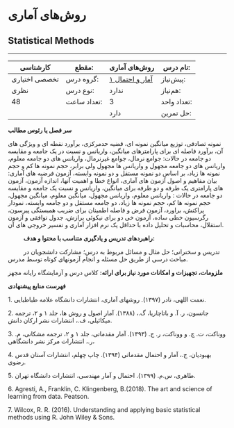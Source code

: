 # روش‌های آماری
## Statistical Methods
_______________________________________________________________________________
| کارشناسی      | مقطع:       | روش‌های آماری                                              | نام درس:    |
| ------------- | ----------- | ---------------------------------------------------------- | ----------- |
| تخصصی اختیاری | گروه درس:   | [آمار و احتمال ۱](../base/Probability-and-Statistics-I.md) | پیش‌نیاز:   |
| نظری          | نوع درس:    | ندارد                                                      | هم‌نیاز:    |
| 48            | تعداد ساعت: | 3                                                          | تعداد واحد: |
|               |             |  دارد                                                      | حل تمرین:   |

**سر فصل یا رئوس مطالب**

نمونه تصادفی، توزیع میانگین نمونه ای،  قضیه حدمرکزی، برآورد نقطه ای و ویژگی های آن، برآورد فاصله ای برای پارامترهای میانگین، واریانس و نسبت در یک جامعه و  مقایسه دو جامعه در حالات: جوامع نرمال، جوامع غیرنرمال، واریانس های دو جامعه معلوم، واریانس های دو جامعه مجهول و واریانس ها مجهول ولی برابر، حجم نمونه ها کم و حجم نمونه ها زیاد، بر اساس دو نمونه مستقل و دو نمونه وابسته،  آزمون فرضیه های آماری: بیان مفاهیم و اصول آزمون های آماری، انواع خطا و اهمیت آنها، اندازه آزمون، آزمون های پارامتری یک طرفه و دو طرفه برای میانگین، واریانس و نسبت یک جامعه و مقایسه  دو جامعه در حالات : واریانس معلوم، واریانس مجهول، میانگین معلوم، میانگین مجهول، حجم نمونه ها کم، حجم نمونه ها زیاد، دو جامعه مستقل و دو جامعه وابسته، نمودار پراکنش، براورد، آزمون فرض و فاصله اطمینان برای ضریب همبستگی پیرسون،  رگرسیون خطی ساده، آزمون خی دو برای نیکوئی برازش، جدول توافقی و آزمون استقلال، محاسبات و تحلیل داده با حداقل یک نرم افزار آماری و تفسیر خروجی های آن. 

`     `**راهبردهای تدریس و یادگیری متناسب با محتوا و هدف:**

`     `تدریس و سخنرانی؛ حل مثال و مسائل مربوط به درس؛ مشارکت دانشجویان در مباحث درسی از طریق حل مسئله و انجام آزمونهای کوتاه توسط مدرس.

**ملزومات، تجهیزات و امکانات مورد نیاز برای ارائه:** کلاس درس و آزمایشگاه رایانه مجهز

**فهرست منابع پیشنهادی**

1\. نعمت اللهی، نادر (۱۳۹۷). روشهای آماری، انتشارات دانشگاه علامه طباطبایی.

2\. جانسون، ر. آ. و  باتاچاریا، گ.، (۱۳۸۸).  آمار اصول و روش ها، جلد ۱ و ۲، ترجمه میکائیلی، ف.، انتشارات نشر ارکان دانش.

3\. ووناکت، ت. چ. و ووناکت، ر. ج. (۱۳۹۳). آمار مقدماتی، جلد ۱ و ۲، ترجمه مشکانی، م. ر.، انتشارات مرکز نشر دانشگاهی، 

4\. بهبودیان، ج.، آمار و احتمال مقدماتی (۱۳۹۴).  چاپ چهلم، انتشارات آستان قدس رضوی. 

5\. طاهری، س.م. (۱۳۹۹). احتمال و آمار مهندسی، انتشارات دانشگاه تهران. 

6\. Agresti, A.,  Franklin, C. Klingenberg, B.(2018). The art and science of learning from data. Peatson.

7\. Wilcox, R. R. (2016). Understanding and applying basic statistical methods using R. John Wiley & Sons.

